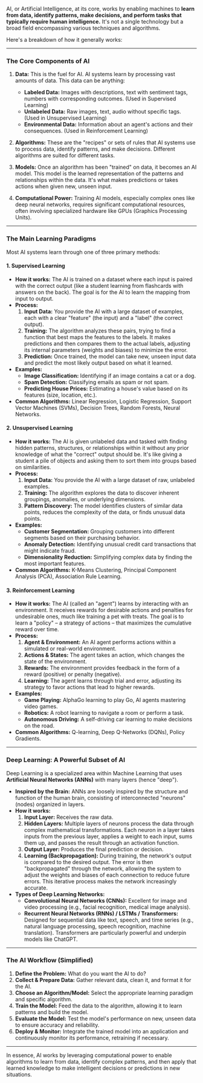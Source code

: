 AI, or Artificial Intelligence, at its core, works by enabling machines to **learn from data, identify patterns, make decisions, and perform tasks that typically require human intelligence.** It's not a single technology but a broad field encompassing various techniques and algorithms.

Here's a breakdown of how it generally works:

---

### The Core Components of AI

1.  **Data:** This is the fuel for AI. AI systems learn by processing vast amounts of data. This data can be anything:
    *   **Labeled Data:** Images with descriptions, text with sentiment tags, numbers with corresponding outcomes. (Used in Supervised Learning)
    *   **Unlabeled Data:** Raw images, text, audio without specific tags. (Used in Unsupervised Learning)
    *   **Environmental Data:** Information about an agent's actions and their consequences. (Used in Reinforcement Learning)

2.  **Algorithms:** These are the "recipes" or sets of rules that AI systems use to process data, identify patterns, and make decisions. Different algorithms are suited for different tasks.

3.  **Models:** Once an algorithm has been "trained" on data, it becomes an AI model. This model is the learned representation of the patterns and relationships within the data. It's what makes predictions or takes actions when given new, unseen input.

4.  **Computational Power:** Training AI models, especially complex ones like deep neural networks, requires significant computational resources, often involving specialized hardware like GPUs (Graphics Processing Units).

---

### The Main Learning Paradigms

Most AI systems learn through one of three primary methods:

#### 1. Supervised Learning

*   **How it works:** The AI is trained on a dataset where each input is paired with the correct output (like a student learning from flashcards with answers on the back). The goal is for the AI to learn the mapping from input to output.
*   **Process:**
    1.  **Input Data:** You provide the AI with a large dataset of examples, each with a clear "feature" (the input) and a "label" (the correct output).
    2.  **Training:** The algorithm analyzes these pairs, trying to find a function that best maps the features to the labels. It makes predictions and then compares them to the actual labels, adjusting its internal parameters (weights and biases) to minimize the error.
    3.  **Prediction:** Once trained, the model can take new, unseen input data and predict the most likely output based on what it learned.
*   **Examples:**
    *   **Image Classification:** Identifying if an image contains a cat or a dog.
    *   **Spam Detection:** Classifying emails as spam or not spam.
    *   **Predicting House Prices:** Estimating a house's value based on its features (size, location, etc.).
*   **Common Algorithms:** Linear Regression, Logistic Regression, Support Vector Machines (SVMs), Decision Trees, Random Forests, Neural Networks.

#### 2. Unsupervised Learning

*   **How it works:** The AI is given unlabeled data and tasked with finding hidden patterns, structures, or relationships within it without any prior knowledge of what the "correct" output should be. It's like giving a student a pile of objects and asking them to sort them into groups based on similarities.
*   **Process:**
    1.  **Input Data:** You provide the AI with a large dataset of raw, unlabeled examples.
    2.  **Training:** The algorithm explores the data to discover inherent groupings, anomalies, or underlying dimensions.
    3.  **Pattern Discovery:** The model identifies clusters of similar data points, reduces the complexity of the data, or finds unusual data points.
*   **Examples:**
    *   **Customer Segmentation:** Grouping customers into different segments based on their purchasing behavior.
    *   **Anomaly Detection:** Identifying unusual credit card transactions that might indicate fraud.
    *   **Dimensionality Reduction:** Simplifying complex data by finding the most important features.
*   **Common Algorithms:** K-Means Clustering, Principal Component Analysis (PCA), Association Rule Learning.

#### 3. Reinforcement Learning

*   **How it works:** The AI (called an "agent") learns by interacting with an environment. It receives rewards for desirable actions and penalties for undesirable ones, much like training a pet with treats. The goal is to learn a "policy" – a strategy of actions – that maximizes the cumulative reward over time.
*   **Process:**
    1.  **Agent & Environment:** An AI agent performs actions within a simulated or real-world environment.
    2.  **Actions & States:** The agent takes an action, which changes the state of the environment.
    3.  **Rewards:** The environment provides feedback in the form of a reward (positive) or penalty (negative).
    4.  **Learning:** The agent learns through trial and error, adjusting its strategy to favor actions that lead to higher rewards.
*   **Examples:**
    *   **Game Playing:** AlphaGo learning to play Go, AI agents mastering video games.
    *   **Robotics:** A robot learning to navigate a room or perform a task.
    *   **Autonomous Driving:** A self-driving car learning to make decisions on the road.
*   **Common Algorithms:** Q-learning, Deep Q-Networks (DQNs), Policy Gradients.

---

### Deep Learning: A Powerful Subset of AI

Deep Learning is a specialized area within Machine Learning that uses **Artificial Neural Networks (ANNs)** with many layers (hence "deep").

*   **Inspired by the Brain:** ANNs are loosely inspired by the structure and function of the human brain, consisting of interconnected "neurons" (nodes) organized in layers.
*   **How it works:**
    1.  **Input Layer:** Receives the raw data.
    2.  **Hidden Layers:** Multiple layers of neurons process the data through complex mathematical transformations. Each neuron in a layer takes inputs from the previous layer, applies a weight to each input, sums them up, and passes the result through an activation function.
    3.  **Output Layer:** Produces the final prediction or decision.
    4.  **Learning (Backpropagation):** During training, the network's output is compared to the desired output. The error is then "backpropagated" through the network, allowing the system to adjust the weights and biases of each connection to reduce future errors. This iterative process makes the network increasingly accurate.
*   **Types of Deep Learning Networks:**
    *   **Convolutional Neural Networks (CNNs):** Excellent for image and video processing (e.g., facial recognition, medical image analysis).
    *   **Recurrent Neural Networks (RNNs) / LSTMs / Transformers:** Designed for sequential data like text, speech, and time series (e.g., natural language processing, speech recognition, machine translation). Transformers are particularly powerful and underpin models like ChatGPT.

---

### The AI Workflow (Simplified)

1.  **Define the Problem:** What do you want the AI to do?
2.  **Collect & Prepare Data:** Gather relevant data, clean it, and format it for the AI.
3.  **Choose an Algorithm/Model:** Select the appropriate learning paradigm and specific algorithm.
4.  **Train the Model:** Feed the data to the algorithm, allowing it to learn patterns and build the model.
5.  **Evaluate the Model:** Test the model's performance on new, unseen data to ensure accuracy and reliability.
6.  **Deploy & Monitor:** Integrate the trained model into an application and continuously monitor its performance, retraining if necessary.

---

In essence, AI works by leveraging computational power to enable algorithms to learn from data, identify complex patterns, and then apply that learned knowledge to make intelligent decisions or predictions in new situations.